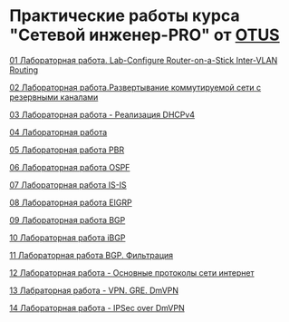# Практические работы курса "Сетевой инженер-PRO" от [OTUS](https://otus.ru/)

[01 Лабораторная работа. Lab-Configure Router-on-a-Stick Inter-VLAN Routing](01/)<br/>

[02 Лабораторная работа.Развертывание коммутируемой сети с резервными каналами](02/)<br/>

[03 Лабораторная работа - Реализация DHCPv4](03/)<br/>

[04 Лабораторная работа](04/)<br/>

[05 Лабораторная работа PBR](05/)<br/>

[06 Лабораторная работа OSPF](06/)<br/>

[07 Лабораторная работа IS-IS](07/)<br/>

[08 Лабораторная работа EIGRP](08/readme.md)<br/>

[09 Лабораторная работа BGP ](09/readme.md)<br/>

[10 Лабораторная работа iBGP ](10/readme.md)<br/>

[11 Лабораторная работа BGP. Фильтрация](11/readme.md)
<br/>

[12 Лабораторная работа - Основные протоколы сети интернет ](12/readme.md)<br/>

[13 Лабраторная работа - VPN. GRE. DmVPN](13/readme.md)<br/>

[14 Лабораторная работа - IPSec over DmVPN](14/readme.md)  

